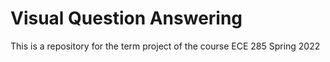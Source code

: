 # Visual Question Answering
This is a repository for the term project of the course ECE 285 Spring 2022
